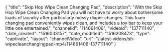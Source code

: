 {
    "title": "Skip Hop Wipe Clean Changing Pad",
    "description": "With the Skip Hop Wipe Clean Changing Pad you will not have to worry about bothersome loads of laundry after particularly messy diaper changes. This foam changing pad conveniently wipes clean, and includes a toy bar to keep your little one entertained.",
    "channelid": "114661406",
    "videoid": "137711140",
    "date_created": "1516033157",
    "date_modified": "1516208473",
    "type": "captivate",
    "layout": "channelVideo",
    "url": "\/latest-videos\/sh-wipecleanchangingpad-mp4\/114661406-137711140"
}